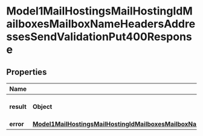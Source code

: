 

# Model1MailHostingsMailHostingIdMailboxesMailboxNameHeadersAddressesSendValidationPut400Response


## Properties

| Name | Type | Description | Notes |
|------------ | ------------- | ------------- | -------------|
|**result** | **Object** | Result of the HTTP request |  |
|**error** | [**Model1MailHostingsMailHostingIdMailboxesMailboxNameHeadersAddressesSendValidationPut400ResponseAllOfError**](Model1MailHostingsMailHostingIdMailboxesMailboxNameHeadersAddressesSendValidationPut400ResponseAllOfError.md) |  |  [optional] |



